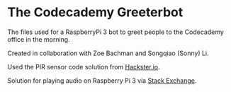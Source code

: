 # The Codecademy Greeterbot
The files used for a RaspberryPi 3 bot to greet people to the Codecademy office in the morning. 

Created in collaboration with Zoe Bachman and Songqiao (Sonny) Li.

Used the PIR sensor code solution from <a href="https://www.hackster.io/hardikrathod/pir-motion-sensor-with-raspberry-pi-415c04" target="_blank">Hackster.io</a>.

Solution for playing audio on Raspberry Pi 3 via <a href="https://raspberrypi.stackexchange.com/questions/7088/playing-audio-files-with-python" target="_blank">Stack Exchange</a>.

